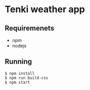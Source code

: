 # Tenki weather app

## Requiremenets

* npm
* nodejs

## Running

```
$ npm install
$ npm run build-css
$ npm start
```
